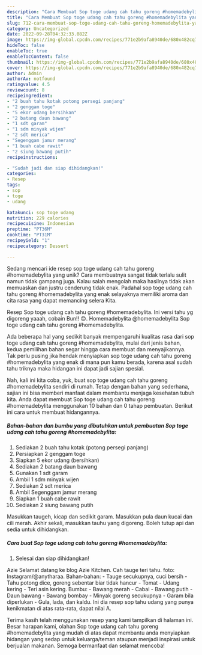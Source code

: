```yaml
---
description: "Cara Membuat Sop toge udang cah tahu goreng #homemadebylita yang Lezat Sekali"
title: "Cara Membuat Sop toge udang cah tahu goreng #homemadebylita yang Lezat Sekali"
slug: 712-cara-membuat-sop-toge-udang-cah-tahu-goreng-homemadebylita-yang-lezat-sekali
category: Uncategorized
date: 2022-09-28T04:32:33.082Z
image: https://img-global.cpcdn.com/recipes/771e2b9afa8940de/680x482cq70/sop-toge-udang-cah-tahu-goreng-homemadebylita-foto-resep-utama.jpg
hideToc: false
enableToc: true
enableTocContent: false
thumbnail: https://img-global.cpcdn.com/recipes/771e2b9afa8940de/680x482cq70/sop-toge-udang-cah-tahu-goreng-homemadebylita-foto-resep-utama.jpg
cover: https://img-global.cpcdn.com/recipes/771e2b9afa8940de/680x482cq70/sop-toge-udang-cah-tahu-goreng-homemadebylita-foto-resep-utama.jpg
author: Admin
authorAv: notfound
ratingvalue: 4.5
reviewcount: 8
recipeingredient:
- "2 buah tahu kotak potong persegi panjang"
- "2 genggam toge"
- "5 ekor udang bersihkan"
- "2 batang daun bawang"
- "1 sdt garam"
- "1 sdm minyak wijen"
- "2 sdt merica"
- "Segenggam jamur merang"
- "1 buah cabe rawit"
- "2 siung bawang putih"
recipeinstructions:

- "Sudah jadi dan siap dihidangkan!"
categories:
- Resep
tags:
- sop
- toge
- udang

katakunci: sop toge udang 
nutrition: 229 calories
recipecuisine: Indonesian
preptime: "PT36M"
cooktime: "PT31M"
recipeyield: "1"
recipecategory: Dessert

---
```





Sedang mencari ide resep sop toge udang cah tahu goreng #homemadebylita yang unik? Cara membuatnya sangat tidak terlalu sulit namun tidak gampang juga. Kalau salah mengolah maka hasilnya tidak akan memuaskan dan justru cenderung tidak enak. Padahal sop toge udang cah tahu goreng #homemadebylita yang enak selayaknya memiliki aroma dan cita rasa yang dapat memancing selera Kita.





Resep Sop toge udang cah tahu goreng #homemadebylita. Ini versi tahu yg digoreng yaaah, cobain Bun!! 😍. Homemadebylita @homemadebylita Sop toge udang cah tahu goreng #homemadebylita.

Ada beberapa hal yang sedikit banyak mempengaruhi kualitas rasa dari sop toge udang cah tahu goreng #homemadebylita, mulai dari jenis bahan, kedua pemilihan bahan segar hingga cara membuat dan menyajikannya. Tak perlu pusing jika hendak menyiapkan sop toge udang cah tahu goreng #homemadebylita yang enak di mana pun kamu berada, karena asal sudah tahu triknya maka hidangan ini dapat jadi sajian spesial.






Nah, kali ini kita coba, yuk, buat sop toge udang cah tahu goreng #homemadebylita sendiri di rumah. Tetap dengan bahan yang sederhana, sajian ini bisa memberi manfaat dalam membantu menjaga kesehatan tubuh kita. Anda dapat membuat Sop toge udang cah tahu goreng #homemadebylita menggunakan 10 bahan dan 0 tahap pembuatan. Berikut ini cara untuk membuat hidangannya.

<!--inarticleads1-->

##### Bahan-bahan dan bumbu yang dibutuhkan untuk pembuatan Sop toge udang cah tahu goreng #homemadebylita:

1. Sediakan 2 buah tahu kotak (potong persegi panjang)
1. Persiapkan 2 genggam toge
1. Siapkan 5 ekor udang (bersihkan)
1. Sediakan 2 batang daun bawang
1. Gunakan 1 sdt garam
1. Ambil 1 sdm minyak wijen
1. Sediakan 2 sdt merica
1. Ambil Segenggam jamur merang
1. Siapkan 1 buah cabe rawit
1. Sediakan 2 siung bawang putih


Masukkan taugeh, kicap dan sedikit garam. Masukkan pula daun kucai dan cili merah. Akhir sekali, masukkan tauhu yang digoreng. Boleh tutup api dan sedia untuk dihidangkan. 

<!--inarticleads2-->

##### Cara buat Sop toge udang cah tahu goreng #homemadebylita:


1. Selesai dan siap dihidangkan!

Azie Selamat datang ke blog Azie Kitchen. Cah tauge teri tahu. foto: Instagram/@anytharaa. Bahan-bahan: - Tauge secukupnya, cuci bersih - Tahu potong dice, goreng sebentar biar tidak hancur - Tomat - Udang kering - Teri asin kering. Bumbu: - Bawang merah - Cabai - Bawang putih - Daun bawang - Bawang bombay - Minyak goreng secukupnya - Garam bila diperlukan - Gula, lada, dan kaldu. Ini dia resep sop tahu udang yang punya kenikmatan di atas rata-rata, dapat nilai A. 

Terima kasih telah menggunakan resep yang kami tampilkan di halaman ini. Besar harapan kami, olahan Sop toge udang cah tahu goreng #homemadebylita yang mudah di atas dapat membantu anda menyiapkan hidangan yang sedap untuk keluarga/teman ataupun menjadi inspirasi untuk berjualan makanan. Semoga bermanfaat dan selamat mencoba!
